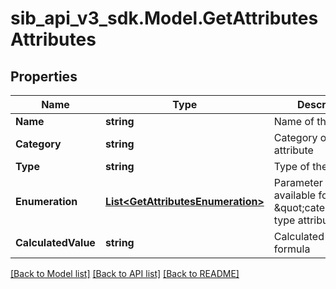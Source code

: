 # sib_api_v3_sdk.Model.GetAttributesAttributes
## Properties

Name | Type | Description | Notes
------------ | ------------- | ------------- | -------------
**Name** | **string** | Name of the attribute | 
**Category** | **string** | Category of the attribute | 
**Type** | **string** | Type of the attribute | [optional] 
**Enumeration** | [**List&lt;GetAttributesEnumeration&gt;**](GetAttributesEnumeration.md) | Parameter only available for \&quot;category\&quot; type attributes. | [optional] 
**CalculatedValue** | **string** | Calculated value formula | [optional] 

[[Back to Model list]](../README.md#documentation-for-models) [[Back to API list]](../README.md#documentation-for-api-endpoints) [[Back to README]](../README.md)

